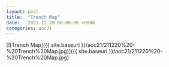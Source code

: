 ```yaml
---
layout: post
title:  "Trench Map"
date:   2021-12-20 00:00:00 +0000
categories: aoc21
---
```


[![Trench Map]({{ site.baseurl }}/aoc21/211220%20-%20Trench%20Map.jpg)]({{ site.baseurl }}/aoc21/211220%20-%20Trench%20Map.jpg)

